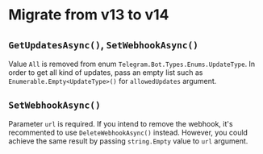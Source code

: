 # Migrate from v13 to v14

## `GetUpdatesAsync()`, `SetWebhookAsync()`

Value `All` is removed from enum `Telegram.Bot.Types.Enums.UpdateType`. In order to get all kind of updates, pass an empty list such as `Enumerable.Empty<UpdateType>()` for `allowedUpdates` argument.

## `SetWebhookAsync()`

Parameter `url` is required. If you intend to remove the webhook, it's recommented to use `DeleteWebhookAsync()` instead. However, you could achieve the same result by passing `string.Empty` value to `url` argument.
